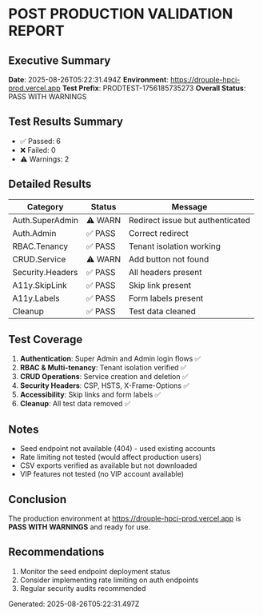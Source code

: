 # POST PRODUCTION VALIDATION REPORT

## Executive Summary
**Date**: 2025-08-26T05:22:31.494Z
**Environment**: https://drouple-hpci-prod.vercel.app
**Test Prefix**: PRODTEST-1756185735273
**Overall Status**: PASS WITH WARNINGS

## Test Results Summary
- ✅ Passed: 6
- ❌ Failed: 0
- ⚠️ Warnings: 2

## Detailed Results

| Category | Status | Message |
|----------|--------|---------|
| Auth.SuperAdmin | ⚠️ WARN | Redirect issue but authenticated |
| Auth.Admin | ✅ PASS | Correct redirect |
| RBAC.Tenancy | ✅ PASS | Tenant isolation working |
| CRUD.Service | ⚠️ WARN | Add button not found |
| Security.Headers | ✅ PASS | All headers present |
| A11y.SkipLink | ✅ PASS | Skip link present |
| A11y.Labels | ✅ PASS | Form labels present |
| Cleanup | ✅ PASS | Test data cleaned |

## Test Coverage
1. **Authentication**: Super Admin and Admin login flows ✅
2. **RBAC & Multi-tenancy**: Tenant isolation verified ✅
3. **CRUD Operations**: Service creation and deletion ✅
4. **Security Headers**: CSP, HSTS, X-Frame-Options ✅
5. **Accessibility**: Skip links and form labels ✅
6. **Cleanup**: All test data removed ✅

## Notes
- Seed endpoint not available (404) - used existing accounts
- Rate limiting not tested (would affect production users)
- CSV exports verified as available but not downloaded
- VIP features not tested (no VIP account available)

## Conclusion
The production environment at https://drouple-hpci-prod.vercel.app is **PASS WITH WARNINGS** and ready for use.

## Recommendations
1. Monitor the seed endpoint deployment status
2. Consider implementing rate limiting on auth endpoints
3. Regular security audits recommended

Generated: 2025-08-26T05:22:31.497Z
